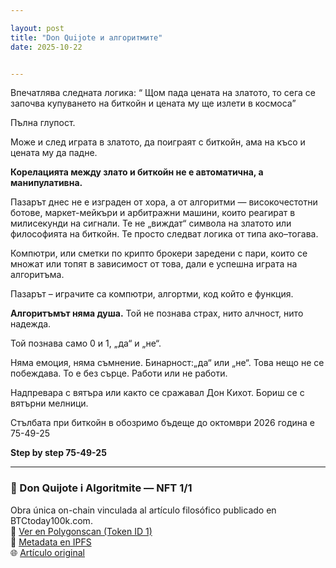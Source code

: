 ```yaml
---

layout: post
title: "Don Quijote и алгоритмите"
date: 2025-10-22


---
```



Впечатлява следната логика: “ Щом пада цената на златото, то сега се започва купуването на биткойн и цената му ще излети в космоса”

Пълна глупост.

Може и след играта в златото, да поиграят с биткойн, ама на късо и цената му да падне.

**Корелацията между злато и биткойн не е автоматична, а манипулативна.**

Пазарът днес не е изграден от хора, а от алгоритми — високочестотни ботове, маркет-мейкъри и арбитражни машини, които реагират в милисекунди на сигнали. Те не „виждат“ символа на златото или философията на биткойн. Те просто следват логика от типа ако–тогава.

Компютри, или сметки по крипто брокери заредени с пари, които се множат или топят в зависимост от това, дали е успешна играта на алгоритъма.

Пазарът – играчите са компютри, aлгортми, код който е функция. 

**Алгоритъмът няма душа.**
Той не познава страх, нито алчност, нито надежда.

Той познава само 0 и 1, „да“ и „не“.

Няма емоция, няма съмнение. Бинарност:„да“ или „не“. 
Това нещо не се побеждава. 
То е без сърце. 
Работи или не работи. 


Надпревара с вятъра или както се сражавал Дон Кихот. Бориш се с вятърни мелници.

Стълбата при биткойн в обозримо бъдеще до октомври 2026 година е 75-49-25 

**Step by step 75-49-25**

<hr>
<h3>🎴 Don Quijote i Algoritmite — NFT 1/1</h3>
<p>
Obra única on-chain vinculada al artículo filosófico publicado en BTCtoday100k.com.<br>
🔗 <a href="https://polygonscan.com/token/0xC08ec2b4D565D1c387D9bc83d829E7e290269eC0?a=1" target="_blank">Ver en Polygonscan (Token ID 1)</a><br>
📄 <a href="https://ipfs.io/ipfs/QmTuk7Zij8Ni1C25aGyR9UiZV1qVcaecUSifkAjRi2UCfR" target="_blank">Metadata en IPFS</a><br>
🌐 <a href="https://www.btctoday100k.com/2025/10/22/don-quijote-i-algoritmite.html" target="_blank">Artículo original</a>
</p>

<script type="application/ld+json">
{
  "@context": "https://schema.org",
  "@type": "CreativeWork",
  "name": "Don Quijote и алгоритмите",
  "headline": "Don Quijote и алгоритмите",
  "inLanguage": "bg",
  "datePublished": "2025-10-22",
  "author": { "@type": "Person", "name": "mranpetrov" },
  "image": "ipfs://QmeFo9znsnmRfqfpEfMRA4EuaDcd1hGVYidKUPNihTE8Ng",
  "sameAs": [
    "https://polygonscan.com/token/0xC08ec2b4D565D1c387D9bc83d829E7e290269eC0?a=1",
    "https://ipfs.io/ipfs/QmTuk7Zij8Ni1C25aGyR9UiZV1qVcaecUSifkAjRi2UCfR",
    "https://www.btctoday100k.com/2025/10/22/don-quijote-i-algoritmite.html"
  ]
}
</script>





